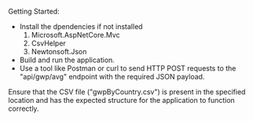 Getting Started:
- Install the dpendencies if not installed
  1. Microsoft.AspNetCore.Mvc
  2. CsvHelper
  3. Newtonsoft.Json
- Build and run the application.
- Use a tool like Postman or curl to send HTTP POST requests to the "api/gwp/avg" endpoint with the required JSON payload.

Ensure that the CSV file ("gwpByCountry.csv") is present in the specified location and has the expected structure for the application to function correctly. 
